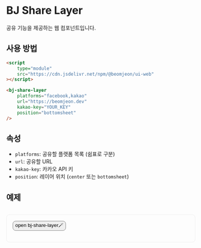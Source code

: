 # BJ Share Layer

공유 기능을 제공하는 웹 컴포넌트입니다.

## 사용 방법

```html
<script
    type="module"
    src="https://cdn.jsdelivr.net/npm/@beomjeon/ui-web"
></script>

<bj-share-layer
    platforms="facebook,kakao"
    url="https://beomjeon.dev"
    kakao-key="YOUR_KEY"
    position="bottomsheet"
/>
```

## 속성

- `platforms`: 공유할 플랫폼 목록 (쉼표로 구분)
- `url`: 공유할 URL
- `kakao-key`: 카카오 API 키
- `position`: 레이어 위치 (`center` 또는 `bottomsheet`)

## 예제

<div class="example">
  <script type="module" src="https://cdn.jsdelivr.net/npm/@beomjeon/ui-web"></script>
  <script>
    const openBjShareLayer = () => {
        document.querySelector('bj-share-layer')?.open();
    }
    console.log(123123)
  </script>

<button style="border: solid 1px grey; border-radius: 8px; cursor: pointer" onclick="console.log(document.querySelector('bj-share-layer'));document.querySelector('bj-share-layer')?.open();console.log(111)">
    open bj-share-layer🪄
</button>

<bj-share-layer
    platforms="facebook,kakao"
    url="https://beomjeon.dev"
    kakao-key="YOUR_KEY"
    position="bottomsheet"
  />

</div>

<style>
.example {
  margin: 2rem 0;
  padding: 1rem;
  border: 1px solid #eee;
  border-radius: 8px;
}
</style>
